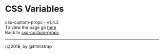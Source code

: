 # CSS Variables

css-custom-props - v1.4.3  
To view the page go [here](https://ui-coder.github.io/css-custom-props/index.html)  
Back to [css-custom-props](https://github.com/ui-coder/css-custom-props)  

___  
 (c)2019, by @htmlstrap
